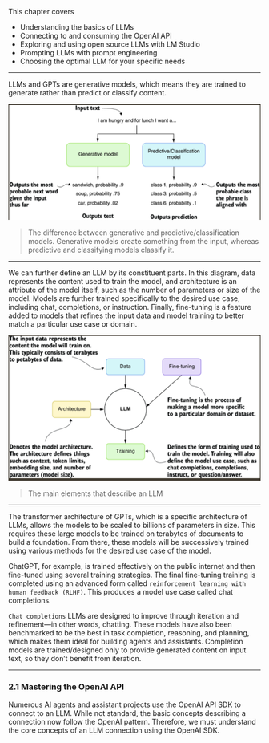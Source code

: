 This chapter covers
- Understanding the basics of LLMs
- Connecting to and consuming the OpenAI API
- Exploring and using open source LLMs with LM Studio
- Prompting LLMs with prompt engineering
- Choosing the optimal LLM for your specific needs

---
LLMs and GPTs are generative models, which means they are trained to generate rather than predict or classify content.

![The difference between generative and predictive/classification models](2.1.png)

> The difference between generative and predictive/classification models. Generative models create something from the input, whereas predictive and classifying models classify it.

---
We can further define an LLM by its constituent parts. In this diagram, data represents the content used to train the model, and architecture is an attribute of the model itself, such as the number of parameters or size of the model. Models are further trained specifically to the desired use case, including chat, completions, or instruction. Finally, fine-tuning is a feature added to models that refines the input data and model training to better match a particular use case or domain.

![The main elements that describe an LLM](2.2.png)
> The main elements that describe an LLM

---
The transformer architecture of GPTs, which is a specific architecture of LLMs, allows the models to be scaled to billions of parameters in size. This requires these large models to be trained on terabytes of documents to build a foundation. From there, these models will be successively trained using various methods for the desired use case of the model.

ChatGPT, for example, is trained effectively on the public internet and then fine-tuned using several training strategies. The final fine-tuning training is completed using an advanced form called `reinforcement learning with human feedback (RLHF)`. This produces a model use case called chat completions.

`Chat completions` LLMs are designed to improve through iteration and refinement—in other words, chatting. These models have also been benchmarked to be the best in task completion, reasoning, and planning, which makes them ideal for building agents and assistants. Completion models are trained/designed only to provide generated content on input text, so they don’t benefit from iteration.

---
### 2.1 Mastering the OpenAI API
Numerous AI agents and assistant projects use the OpenAI API SDK to connect to an LLM. While not standard, the basic concepts describing a connection now follow the OpenAI pattern. Therefore, we must understand the core concepts of an LLM connection using the OpenAI SDK.

